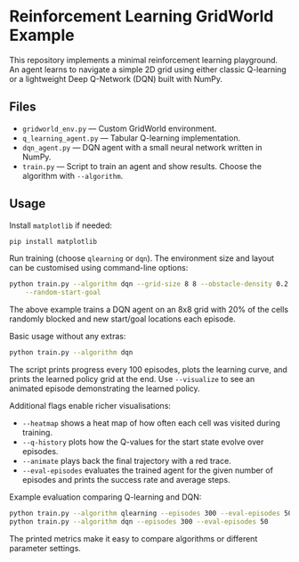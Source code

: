# Reinforcement Learning GridWorld Example

This repository implements a minimal reinforcement learning playground. An agent learns to navigate a simple 2D grid using either classic Q-learning or a lightweight Deep Q-Network (DQN) built with NumPy.

## Files

- `gridworld_env.py` — Custom GridWorld environment.
- `q_learning_agent.py` — Tabular Q-learning implementation.
- `dqn_agent.py` — DQN agent with a small neural network written in NumPy.
- `train.py` — Script to train an agent and show results. Choose the algorithm with `--algorithm`.

## Usage

Install `matplotlib` if needed:

```bash
pip install matplotlib
```

Run training (choose `qlearning` or `dqn`). The environment size and layout can
be customised using command-line options:

```bash
python train.py --algorithm dqn --grid-size 8 8 --obstacle-density 0.2 \
    --random-start-goal
```

The above example trains a DQN agent on an 8x8 grid with 20% of the cells
randomly blocked and new start/goal locations each episode.

Basic usage without any extras:

```bash
python train.py --algorithm dqn
```

The script prints progress every 100 episodes, plots the learning curve, and
prints the learned policy grid at the end. Use `--visualize` to see an animated
episode demonstrating the learned policy.

Additional flags enable richer visualisations:

- `--heatmap` shows a heat map of how often each cell was visited during training.
- `--q-history` plots how the Q-values for the start state evolve over episodes.
- `--animate` plays back the final trajectory with a red trace.
- `--eval-episodes` evaluates the trained agent for the given number of
  episodes and prints the success rate and average steps.

Example evaluation comparing Q-learning and DQN:

```bash
python train.py --algorithm qlearning --episodes 300 --eval-episodes 50
python train.py --algorithm dqn --episodes 300 --eval-episodes 50
```

The printed metrics make it easy to compare algorithms or different parameter
settings.
